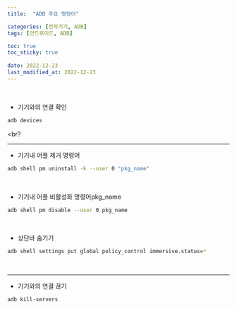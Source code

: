 ```yaml
---
title:  "ADB 주요 명령어"

categories: [전자기기, ADB]
tags: [안드로이드, ADB]

toc: true
toc_sticky: true
 
date: 2022-12-23
last_modified_at: 2022-12-23
---
```


<br>

- 기기와의 연결 확인
```bash
adb devices
```
<br?

---


- 기기내 어플 제거 명령어
```bash
adb shell pm uninstall -k --user 0 "pkg_name"
```
<br>

- 기기내 어플 비활성화 명령어pkg_name
```bash
adb shell pm disable --user 0 pkg_name
```
<br>

- 상단바 숨기기
```bash
adb shell settings put global policy_control immersive.status=*
```
<br>

---


- 기기와의 연결 끊기
```bash
adb kill-servers
```
<br>